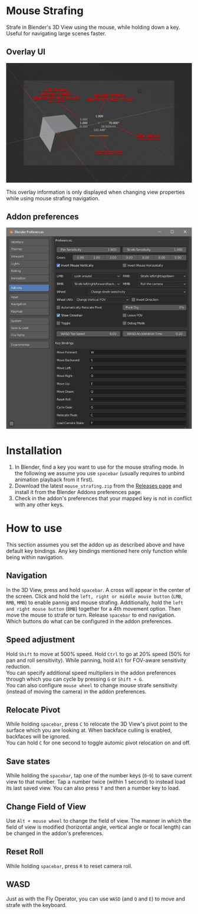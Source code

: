 # Mouse Strafing
Strafe in Blender's 3D View using the mouse, while holding down a key. Useful for navigating large scenes faster.

## Overlay UI

![Overlay UI](img/camera_view.png "Overlay UI")

This overlay information is only displayed when changing view properties while using mouse strafing navigation.

## Addon preferences

![Addon preferences](img/prefs.png "Addon preferences")

# Installation
1. In Blender, find a key you want to use for the mouse strafing mode. In the following we assume you use `spacebar` (usually requires to unbind animation playback from it first).
2. Download the latest `mouse_strafing.zip` from the [Releases page](https://github.com/Zyl9393/mouse_strafing/releases) and install it from the Blender Addons preferences page.
3. Check in the addon's preferences that your mapped key is not in conflict with any other keys.

# How to use
This section assumes you set the addon up as described above and have default key bindings. Any key bindings mentioned here only function while being within navigation.

## Navigation
In the 3D View, press and hold `spacebar`. A cross will appear in the center of the screen. Click and hold the `left, right or middle mouse button` (`LMB`, `RMB`, `MMB`) to enable pannig and mouse strafing. Additionally, hold the `left and right mouse button` (`BMB`) together for a 4th movement option. Then move the mouse to strafe or turn. Release `spacebar` to end navigation. Which buttons do what can be configured in the addon preferences.

## Speed adjustment
Hold `Shift` to move at 500% speed. Hold `Ctrl` to go at 20% speed (50% for pan and roll sensitivity). While panning, hold `Alt` for FOV-aware sensitivity reduction.  
You can specify additional speed multipliers in the addon preferences through which you can cycle by pressing `G` or `Shift + G`.  
You can also configure `mouse wheel` to change mouse strafe sensitivity (instead of moving the camera) in the addon preferences.

## Relocate Pivot
While holding `spacebar`, press `C` to relocate the 3D View's pivot point to the surface which you are looking at. When backface culling is enabled, backfaces will be ignored.  
You can hold `C` for one second to toggle automic pivot relocation on and off.

## Save states
While holding the `spacebar`, tap one of the number keys (`0`-`9`) to save current view to that number. Tap a number twice (within 1 second) to instead load its last saved view. You can also press `T` and then a number key to load.

## Change Field of View
Use `Alt + mouse wheel` to change the field of view. The manner in which the field of view is modified (horizontal angle, vertical angle or focal length) can be changed in the addon's preferences.

## Reset Roll
While holding `spacebar`, press `R` to reset camera roll.

## WASD
Just as with the Fly Operator, you can use `WASD` (and `Q` and `E`) to move and strafe with the keyboard.
